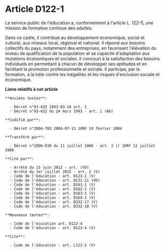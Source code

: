 # Article D122-1

Le service public de l'éducation a, conformément à l'article L. 122-5, une mission de formation continue des adultes.

Dans ce cadre, il contribue au développement économique, social et culturel, aux niveaux local, régional et national. Il
répond aux besoins collectifs du pays, notamment des entreprises, en favorisant l'élévation du niveau de qualification de la
population et sa capacité d'adaptation aux mutations économiques et sociales. Il concourt à la satisfaction des besoins
individuels en permettant à chacun de développer ses aptitudes et en facilitant la promotion professionnelle et sociale. Il
participe, par la formation, à la lutte contre les inégalités et les risques d'exclusion sociale et économique.

**Liens relatifs à cet article**

	**Anciens textes**:

	  - Décret n°93-432 1993-03-24 art. 1
	  - Décret n°93-432 du 24 mars 1993 - art. 1 (Ab)

	**Codifié par**:

	  - Décret n°2004-703 2004-07-13 JORF 24 février 2004

	**Transféré par**:

	  - Décret n°2006-830 du 11 juillet 2006 - art. 3 () JORF 12 juillet 2006

	**Cité par**:

	  - Arrêté du 15 juin 2012 - art. (VD)
	  - Arrêté du 1er juillet 2015 - art. 2 (V)
	  - Code de l'éducation - art. D123-1 (V)
	  - Code de l'éducation - art. D131-11 (VD)
	  - Code de l'éducation - art. D161-1 (V)
	  - Code de l'éducation - art. D162-1 (V)
	  - Code de l'éducation - art. D163-1 (V)
	  - Code de l'éducation - art. D164-1 (V)
	  - Code de l'éducation - art. D332-17 (V)
	  - Code de l'éducation - art. D332-18 (V)

	**Nouveaux textes**:

	  - Code de l'écucation art. D122-4
	  - Code de l'éducation - art. D122-4 (V)

	**Cite**:

	  - Code de l'éducation - art. L122-5 (V)

